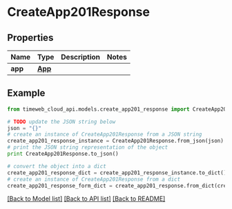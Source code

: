 # CreateApp201Response


## Properties
Name | Type | Description | Notes
------------ | ------------- | ------------- | -------------
**app** | [**App**](App.md) |  | 

## Example

```python
from timeweb_cloud_api.models.create_app201_response import CreateApp201Response

# TODO update the JSON string below
json = "{}"
# create an instance of CreateApp201Response from a JSON string
create_app201_response_instance = CreateApp201Response.from_json(json)
# print the JSON string representation of the object
print CreateApp201Response.to_json()

# convert the object into a dict
create_app201_response_dict = create_app201_response_instance.to_dict()
# create an instance of CreateApp201Response from a dict
create_app201_response_form_dict = create_app201_response.from_dict(create_app201_response_dict)
```
[[Back to Model list]](../README.md#documentation-for-models) [[Back to API list]](../README.md#documentation-for-api-endpoints) [[Back to README]](../README.md)


